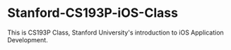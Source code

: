# Stanford-CS193P-iOS-Class
This is CS193P Class, Stanford University's introduction to iOS Application Development.
